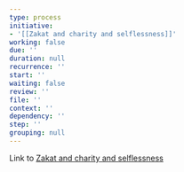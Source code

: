 ```yaml
---
type: process
initiative:
- '[[Zakat and charity and selflessness]]'
working: false
due: ''
duration: null
recurrence: ''
start: ''
waiting: false
review: ''
file: ''
context: ''
dependency: ''
step: ''
grouping: null
---
```


Link to [Zakat and charity and selflessness](Initiatives/worship/Zakat%20and%20charity%20and%20selflessness.md)

